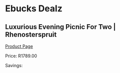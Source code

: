 
# Ebucks Dealz
## Luxurious Evening Picnic For Two | Rhenosterspruit
[Product Page](https://www.ebucks.com/web/shop/productSelected.do?prodId=1133338551&catId=1133291653)

Price: R1789.00

Savings: 


	